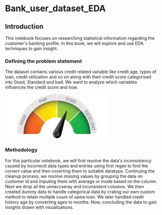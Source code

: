 # **Bank_user_dataset_EDA**
## **Introduction**

This notebook focuses on researching statistical information regarding the customer's banking profile. In this book, we will explore and use EDA techniques to gain insight.

### **Defining the problem statement**
The dataset contains various credit related variable like credit age, types of loan, credit utilization and so on along with their credit score categorised into Good, Standard and bad. We want to analyze which variables influences the credit score and how.

![](images/images.jpeg)

### **Methodology**
For this particular notebook, we will first resolve the data's inconsistency caused by incorrectt data types and entries using first regex to find the correct value and then coverting them to suitable datatype. Continuing the cleanup process, we resolve missing values by grouping the data on customer id and imputing them with average or mode based on the column. Next we drop all the unneccseray and inconsistent columns. We then created dummy data to handle categorical data by crating our own custom method to retain multiple count of same loan. We later handled credit history age by converting ages to months. Now, concluding the data to gain insights drawn with visualizations.
